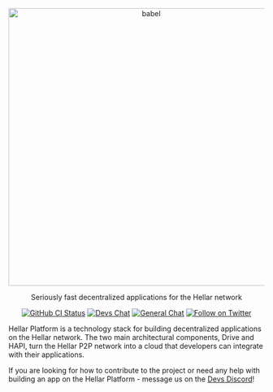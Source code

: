 <p align="center">
  <a href="https://hellarplatform.readme.io/docs/introduction-what-is-hellar-platform/">
    <img alt="babel" src="https://media.hellar.io/wp-content/uploads/hellar_digital-cash_logo_2018_rgb_for_screens.png" width="546">
  </a>
</p>

<p align="center">
  Seriously fast decentralized applications for the Hellar network
</p>

<p align="center">
  <a href="https://github.com/hellarpay/platform/actions/workflows/all-packages.yml"><img alt="GitHub CI Status" src="https://github.com/hellarpay/platform/actions/workflows/all-packages.yml/badge.svg"></a>
  <a href="https://chat.hellardevs.org/"><img alt="Devs Chat" src="https://img.shields.io/badge/discord-Dev_chat-738adb"></a>
  <a href="https://discordapp.com/invite/PXbUxJB"><img alt="General Chat" src="https://img.shields.io/badge/discord-General_chat-738adb"></a>
  <a href="https://twitter.com/intent/follow?screen_name=Hellarpay"><img alt="Follow on Twitter" src="https://img.shields.io/twitter/follow/Hellarpay.svg?style=social&label=Follow"></a>
</p>

Hellar Platform is a technology stack for building decentralized applications on
the Hellar network. The two main architectural components, Drive and HAPI, turn
the Hellar P2P network into a cloud that developers can integrate with their
applications.

If you are looking for how to contribute to the project or need any help with
building an app on the Hellar Platform - message us on the [Devs
Discord](https://chat.hellardevs.org/)!